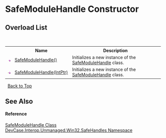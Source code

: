 # SafeModuleHandle Constructor 
 


## Overload List
&nbsp;<table><tr><th></th><th>Name</th><th>Description</th></tr><tr><td>![Public method](media/pubmethod.gif "Public method")</td><td><a href="M_DevCase_Interop_Unmanaged_Win32_SafeHandles_SafeModuleHandle__ctor">SafeModuleHandle()</a></td><td>
Initializes a new instance of the <a href="T_DevCase_Interop_Unmanaged_Win32_SafeHandles_SafeModuleHandle">SafeModuleHandle</a> class.</td></tr><tr><td>![Public method](media/pubmethod.gif "Public method")</td><td><a href="M_DevCase_Interop_Unmanaged_Win32_SafeHandles_SafeModuleHandle__ctor_1">SafeModuleHandle(IntPtr)</a></td><td>
Initializes a new instance of the <a href="T_DevCase_Interop_Unmanaged_Win32_SafeHandles_SafeModuleHandle">SafeModuleHandle</a> class.</td></tr></table>&nbsp;
<a href="#safemodulehandle-constructor">Back to Top</a>

## See Also


#### Reference
<a href="T_DevCase_Interop_Unmanaged_Win32_SafeHandles_SafeModuleHandle">SafeModuleHandle Class</a><br /><a href="N_DevCase_Interop_Unmanaged_Win32_SafeHandles">DevCase.Interop.Unmanaged.Win32.SafeHandles Namespace</a><br />